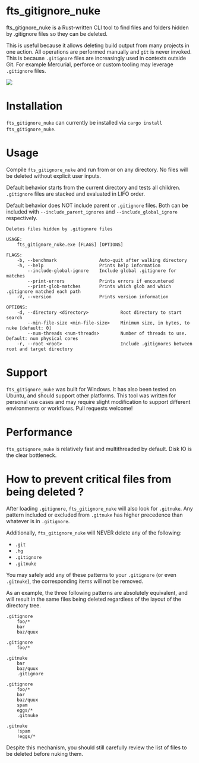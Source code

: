 # fts_gitignore_nuke

fts_gitignore_nuke is a Rust-written CLI tool to find files and folders hidden by .gitignore files so they can be deleted.

This is useful because it allows deleting build output from many projects in one action. All operations are performed manually and `git` is never invoked. This is because `.gitignore` files are increasingly used in contexts outside Git. For example Mercurial, perforce or custom tooling may leverage `.gitignore` files.

![](/screenshots/nuclear_launch.png?raw=true)

# Installation

`fts_gitignore_nuke` can currently be installed via `cargo install fts_gitignore_nuke`.

# Usage
Compile `fts_gitignore_nuke` and run from or on any directory. No files will be deleted without explicit user inputs.

Default behavior starts from the current directory and tests all children. `.gitignore` files are stacked and evaluated in LIFO order.

Default behavior does NOT include parent or `.gitignore` files. Both can be included with `--include_parent_ignores` and `--include_global_ignore` respectively.

```
Deletes files hidden by .gitignore files

USAGE:
    fts_gitignore_nuke.exe [FLAGS] [OPTIONS]

FLAGS:
    -b, --benchmark                Auto-quit after walking directory
    -h, --help                     Prints help information
        --include-global-ignore    Include global .gitignore for matches
        --print-errors             Prints errors if encountered
        --print-glob-matches       Prints which glob and which .gitignore matched each path
    -V, --version                  Prints version information

OPTIONS:
    -d, --directory <directory>            Root directory to start search
        --min-file-size <min-file-size>    Minimum size, in bytes, to nuke [default: 0]
        --num-threads <num-threads>        Number of threads to use. Default: num physical cores
    -r, --root <root>                      Include .gitignores between root and target directory
```

# Support

`fts_gitignore_nuke` was built for Windows. It has also been tested on Ubuntu, and should support other platforms. This tool was written for personal use cases and may require slight modification to support different environments or workflows. Pull requests welcome!

# Performance

`fts_gitignore_nuke` is relatively fast and multithreaded by default. Disk IO is the clear bottleneck.


# How to prevent critical files from being deleted ?

After loading `.gitignore`, `fts_gitignore_nuke` will also look for `.gitnuke`. Any pattern included or excluded from `.gitnuke` has higher precedence than whatever is in `.gitignore`.

Additionally, `fts_gitignore_nuke` will NEVER delete any of the following:
* `.git`
* `.hg`
* `.gitignore`
* `.gitnuke`

You may safely add any of these patterns to your `.gitignore` (or even `.gitnuke`), the corresponding items will not be removed.

As an example, the three following patterns are absolutely equivalent, and will result in the same files being deleted regardless of the layout of the directory tree.

```
.gitignore
    foo/*
    bar
    baz/quux
```
```
.gitignore
    foo/*

.gitnuke
    bar
    baz/quux
    .gitignore
```
```
.gitignore
    foo/*
    bar
    baz/quux
    spam
    eggs/*
    .gitnuke

.gitnuke
    !spam
    !eggs/*
```

Despite this mechanism, you should still carefully review the list of files to be deleted before nuking them.
